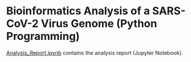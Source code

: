 # Bioinformatics Analysis of a SARS-CoV-2 Virus Genome (Python Programming)

[Analysis_Report.ipynb](Analysis_Report.ipynb) contains the analysis report (Jupyter Notebook).

